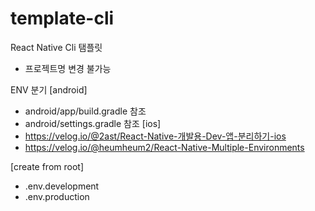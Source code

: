 # template-cli

React Native Cli 탬플릿
  - 프로젝트명 변경 불가능

ENV 분기
  [android]
  - android/app/build.gradle 참조
  - android/settings.gradle 참조
  [ios]
  - https://velog.io/@2ast/React-Native-개발용-Dev-앱-분리하기-ios
  - https://velog.io/@heumheum2/React-Native-Multiple-Environments

  [create from root]
  - .env.development
  - .env.production

